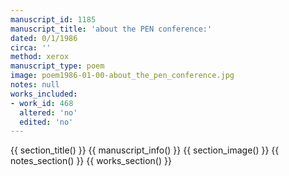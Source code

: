 ```yaml
---
manuscript_id: 1185
manuscript_title: 'about the PEN conference:'
dated: 0/1/1986
circa: ''
method: xerox
manuscript_type: poem
image: poem1986-01-00-about_the_pen_conference.jpg
notes: null
works_included:
- work_id: 468
  altered: 'no'
  edited: 'no'
---
```


{{ section_title() }}
{{ manuscript_info() }}
{{ section_image() }}
{{ notes_section() }}
{{ works_section() }}
